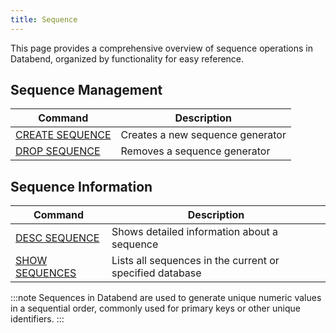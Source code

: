 ```yaml
---
title: Sequence
---
```


This page provides a comprehensive overview of sequence operations in Databend, organized by functionality for easy reference.

## Sequence Management

| Command | Description |
|---------|-------------|
| [CREATE SEQUENCE](create-sequence.md) | Creates a new sequence generator |
| [DROP SEQUENCE](drop-sequence.md) | Removes a sequence generator |

## Sequence Information

| Command | Description |
|---------|-------------|
| [DESC SEQUENCE](desc-sequence.md) | Shows detailed information about a sequence |
| [SHOW SEQUENCES](show-sequences.md) | Lists all sequences in the current or specified database |

:::note
Sequences in Databend are used to generate unique numeric values in a sequential order, commonly used for primary keys or other unique identifiers.
:::